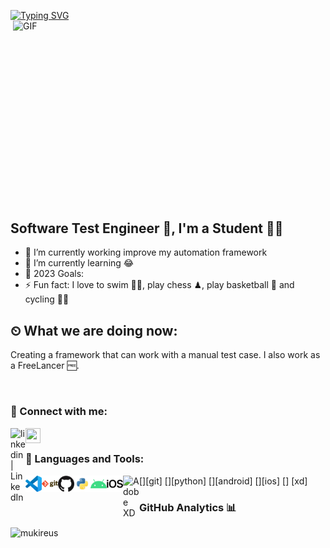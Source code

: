 

[![Typing SVG](https://readme-typing-svg.demolab.com/?lines=Sinan+SARIKAYA+Software+Test+Engineer)](https://git.io/typing-svg)
<img align="right" alt="GIF" src="https://github.com/abhisheknaiidu/abhisheknaiidu/blob/master/code.gif?raw=true" width="500" height="320" />
##  Software Test Engineer 🚀, I'm a Student 👨‍🎓
- 🔭 I’m currently working improve my automation framework
- 🌱 I’m currently learning 😂
- 🥅 2023 Goals: 
- ⚡ Fun fact: I love to swim 🏊‍♀️, play chess ♟, play basketball 🏀 and cycling 🚴‍♀️
## ⏲ What we are doing now:
Creating a framework that can work with a manual test case.
I also work as a FreeLancer 🆓.

<br />

### 📩 Connect with me:

[<img align="left" alt="linkedin | LinkedIn" width="24px" src="https://raw.githubusercontent.com/peterthehan/peterthehan/master/assets/linkedin.svg" />][linkedin]
[<img align="left" height="24" width="24" src="https://cdn.jsdelivr.net/npm/simple-icons@v4/icons/gmail.svg" />][gmail]

<br />

### 🔧 Languages and Tools:

[<img align="left" alt="Visual Studio Code" width="26px" src="https://raw.githubusercontent.com/github/explore/80688e429a7d4ef2fca1e82350fe8e3517d3494d/topics/visual-studio-code/visual-studio-code.png" />][vsCode]
[<img align="left" alt="Git" width="26px" src="https://raw.githubusercontent.com/github/explore/80688e429a7d4ef2fca1e82350fe8e3517d3494d/topics/git/git.png" />][git]
[<img align="left" alt="GitHub" width="26px" src="https://raw.githubusercontent.com/github/explore/78df643247d429f6cc873026c0622819ad797942/topics/github/github.png" />][github]
[<img align="left" alt="Python" width="26px" src="https://raw.githubusercontent.com/github/explore/cebd63002168a05a6a642f309227eefeccd92950/topics/python/python.png" />][python]
[<img align="left" alt="Android" width="26px" src="https://raw.githubusercontent.com/github/explore/80688e429a7d4ef2fca1e82350fe8e3517d3494d/topics/android/android.png" />][android]
[<img align="left" alt="Ios" width="26px" src="https://raw.githubusercontent.com/github/explore/cebd63002168a05a6a642f309227eefeccd92950/topics/ios/ios.png" />][ios]
[<img align="left" alt="Adobe XD" width="26px" src="https://upload.wikimedia.org/wikipedia/commons/thumb/c/c2/Adobe_XD_CC_icon.svg/1200px-Adobe_XD_CC_icon.svg.png" />]
[xd]



### GitHub Analytics 📊

  <img height="180em" align="left" src="https://github-readme-stats.vercel.app/api/top-langs?username=IbrahimTalha0&show_icons=true&locale=en&layout=compact&langs_count=8&theme=radical" alt="mukireus"/>
</a>

<br />
<br />


[linkedin]: https://www.linkedin.com/in/sinan-sarıkaya/
[gmail]: mailto:sarikayasinan25@gmail.com
[flutter]: https://flutter.dev/
[vsCode]: https://code.visualstudio.com/


[github]: https://github.com/sarikaya38

